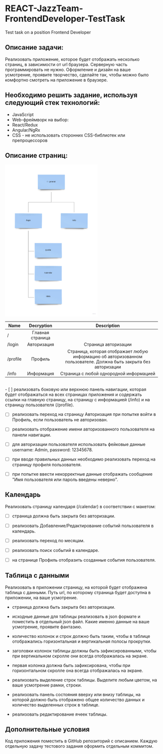 # REACT-JazzTeam-FrontendDeveloper-TestTask
Test task on a position Frontend Developer

## Описание задачи: 
Реализовать приложение, которое будет отображать несколько страниц, в зависимости от url браузера. Серверную часть программировать не нужно. Оформление и дизайн на ваше усмотрение, проявите творчество, сделайте так, чтобы можно было комфортно смотреть на приложение в браузере.
    
## Необходимо решить задание, используя следующий стек технологий:
- JavaScript
- Web-фреймворк на выбор:
- React/Redux
- Angular/NgRx
- CSS - не использовать сторонних CSS-библиотек или препроцессоров

## Описание страниц:
<img src="/map.jpg" height="500px">

| Name | Decryption | Description |
|----------------|:---------:|:----------------:|
| /              | Главная страница|  |
| /login         |       Авторизация |   Cтраница авторизации  |
| /profile       | Профиль | Cтраница, которая отображает любую информацию об авторизованном пользователе. Должна быть закрыта без авторизации |
| /info          |     Информация | Cтраница с любой однородной информацией|

<br/>
- [ ] реализовать боковую или верхнюю панель навигации, которая будет отображаться на всех страницах приложения и содержать ссылки на главную страницу, на страницу с информацией (/info) и на страницу пользователя (/profile).

- [ ] реализовать переход на страницу Авторизация при попытке войти в Профиль, если пользователь не авторизован.

- [ ] реализовать отображение имени авторизованного пользователя на панели навигации.

- [ ] для авторизации пользователя использовать фейковые данные username: Admin, password: 12345678.

- [ ] при вводе правильных данных необходимо реализовать переход на страницу профиля пользователя.

- [ ] при попытке ввести некорректные данные отображать сообщение "Имя пользователя или пароль введены неверно".


## Календарь

Реализовать страницу календаря (/calendar) в соответствии с макетом:

- [ ] страница должна быть закрыта без авторизации.

- [ ] реализовать Добавление/Редактирование событий пользователя в календарь.

- [ ] реализовать переход по месяцам.

- [ ] реализовать поиск событий в календаре.

- [ ] на странице Профиль отобразить созданные события пользователя.

## Таблица с данными

Реализовать в приложении страницу, на которой будет отображена таблица с данными. Путь url, по которому страница будет доступна в приложении, на ваше усмотрение.

- страница должна быть закрыта без авторизации.

- исходные данные для таблицы реализовать в json формате и поместить в отдельный json файл. Какие именно данные на ваше усмотрение, проявите фантазию.

- количество колонок и строк должно быть таким, чтобы в таблице отображались горизонтальная и вертикальная полосы прокрутки.

- заголовки колонок таблицы должны быть зафиксированными, чтобы при вертикальном скролле они всегда отображалась на экране.

- первая колонка должна быть зафиксирована, чтобы при горизонтальном скролле она всегда отображалась на экране.

- реализовать выделение строк таблицы. Выделите любым цветом, на ваше усмотрение рамки, строки.

- реализовать панель состояния вверху или внизу таблицы, на которой должно быть отображено общее количество данных и количество выделенных строк в таблице.

- реализовать редактирование ячеек таблицы.

## Дополнительные условия
Код приложения поместить в GitHub репозиторий с описанием. 
Каждую отдельную задачу тестового задания оформить отдельным коммитом.
